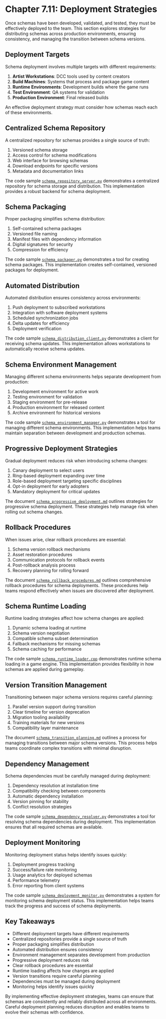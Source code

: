 # Chapter 7.11: Deployment Strategies

Once schemas have been developed, validated, and tested, they must be effectively deployed to the team. This section explores strategies for distributing schemas across production environments, ensuring consistency, and managing the transition between schema versions.

## Deployment Targets

Schema deployment involves multiple targets with different requirements:

1. **Artist Workstations**: DCC tools used by content creators
2. **Build Machines**: Systems that process and package game content
3. **Runtime Environments**: Development builds where the game runs
4. **Test Environment**: QA systems for validation
5. **Production Environment**: Final released builds

An effective deployment strategy must consider how schemas reach each of these environments.

## Centralized Schema Repository

A centralized repository for schemas provides a single source of truth:

1. Versioned schema storage
2. Access control for schema modifications
3. Web interface for browsing schemas
4. Download endpoints for specific versions
5. Metadata and documentation links

The code sample [`schema_repository_server.py`](code_samples/schema_repository_server.py) demonstrates a centralized repository for schema storage and distribution. This implementation provides a robust backend for schema deployment.

## Schema Packaging

Proper packaging simplifies schema distribution:

1. Self-contained schema packages
2. Versioned file naming
3. Manifest files with dependency information
4. Digital signatures for security
5. Compression for efficiency

The code sample [`schema_packager.py`](code_samples/schema_packager.py) demonstrates a tool for creating schema packages. This implementation creates self-contained, versioned packages for deployment.

## Automated Distribution

Automated distribution ensures consistency across environments:

1. Push deployment to subscribed workstations
2. Integration with software deployment systems
3. Scheduled synchronization jobs
4. Delta updates for efficiency
5. Deployment verification

The code sample [`schema_distribution_client.py`](code_samples/schema_distribution_client.py) demonstrates a client for receiving schema updates. This implementation allows workstations to automatically receive schema updates.

## Schema Environment Management

Managing different schema environments helps separate development from production:

1. Development environment for active work
2. Testing environment for validation
3. Staging environment for pre-release
4. Production environment for released content
5. Archive environment for historical versions

The code sample [`schema_environment_manager.py`](code_samples/schema_environment_manager.py) demonstrates a tool for managing different schema environments. This implementation helps teams maintain separation between development and production schemas.

## Progressive Deployment Strategies

Gradual deployment reduces risk when introducing schema changes:

1. Canary deployment to select users
2. Ring-based deployment expanding over time
3. Role-based deployment targeting specific disciplines
4. Opt-in deployment for early adopters
5. Mandatory deployment for critical updates

The document [`schema_progressive_deployment.md`](code_samples/schema_progressive_deployment.md) outlines strategies for progressive schema deployment. These strategies help manage risk when rolling out schema changes.

## Rollback Procedures

When issues arise, clear rollback procedures are essential:

1. Schema version rollback mechanisms
2. Asset restoration procedures
3. Communication protocols for rollback events
4. Post-rollback analysis process
5. Recovery planning for rolling forward

The document [`schema_rollback_procedures.md`](code_samples/schema_rollback_procedures.md) outlines comprehensive rollback procedures for schema deployments. These procedures help teams respond effectively when issues are discovered after deployment.

## Schema Runtime Loading

Runtime loading strategies affect how schema changes are applied:

1. Dynamic schema loading at runtime
2. Schema version negotiation
3. Compatible schema subset determination
4. Fallback mechanisms for missing schemas
5. Schema caching for performance

The code sample [`schema_runtime_loader.cpp`](code_samples/schema_runtime_loader.cpp) demonstrates runtime schema loading in a game engine. This implementation provides flexibility in how schemas are applied during gameplay.

## Version Transition Management

Transitioning between major schema versions requires careful planning:

1. Parallel version support during transition
2. Clear timeline for version deprecation
3. Migration tooling availability
4. Training materials for new versions
5. Compatibility layer maintenance

The document [`schema_transition_planning.md`](code_samples/schema_transition_planning.md) outlines a process for managing transitions between major schema versions. This process helps teams coordinate complex transitions with minimal disruption.

## Dependency Management

Schema dependencies must be carefully managed during deployment:

1. Dependency resolution at installation time
2. Compatibility checking between components
3. Automatic dependency installation
4. Version pinning for stability
5. Conflict resolution strategies

The code sample [`schema_dependency_resolver.py`](code_samples/schema_dependency_resolver.py) demonstrates a tool for resolving schema dependencies during deployment. This implementation ensures that all required schemas are available.

## Deployment Monitoring

Monitoring deployment status helps identify issues quickly:

1. Deployment progress tracking
2. Success/failure rate monitoring
3. Usage analytics for deployed schemas
4. Performance telemetry
5. Error reporting from client systems

The code sample [`schema_deployment_monitor.py`](code_samples/schema_deployment_monitor.py) demonstrates a system for monitoring schema deployment status. This implementation helps teams track the progress and success of schema deployments.

## Key Takeaways

- Different deployment targets have different requirements
- Centralized repositories provide a single source of truth
- Proper packaging simplifies distribution
- Automated distribution ensures consistency
- Environment management separates development from production
- Progressive deployment reduces risk
- Clear rollback procedures are essential
- Runtime loading affects how changes are applied
- Version transitions require careful planning
- Dependencies must be managed during deployment
- Monitoring helps identify issues quickly

By implementing effective deployment strategies, teams can ensure that schemas are consistently and reliably distributed across all environments. Careful deployment planning reduces disruption and enables teams to evolve their schemas with confidence.
